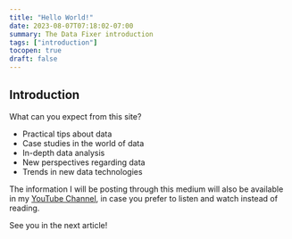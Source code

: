 ```yaml
---
title: "Hello World!"
date: 2023-08-07T07:18:02-07:00
summary: The Data Fixer introduction
tags: ["introduction"]
tocopen: true
draft: false
---
```


## Introduction

What can you expect from this site?

- Practical tips about data
- Case studies in the world of data
- In-depth data analysis
- New perspectives regarding data
- Trends in new data technologies

The information I will be posting through this medium will also be available in my [YouTube Channel](https://youtube.com/@theDataFixer), in case you prefer to listen and watch instead of reading.

See you in the next article!
